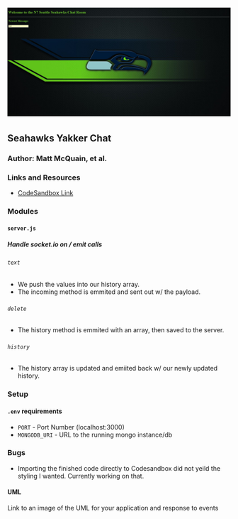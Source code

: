 ![Seahawks Chat](src/assets/SeahawksYakker.JPG)
=================================================

## Seahawks Yakker Chat

### Author: Matt McQuain, et al. 

### Links and Resources
* [CodeSandbox Link](https://codesandbox.io/s/ywxr41l9xz)


### Modules
#### `server.js`
##### Handle socket.io on / emit calls

###### `text`
* We push the values into our history array.
* The incoming method is emmited and sent out w/ the payload.

###### `delete`
* The history method is emmited with an array, then saved to the server. 

###### `history`
* The history array is updated and emiited back w/ our newly updated history. 

### Setup
#### `.env` requirements
* `PORT` - Port Number (localhost:3000)
* `MONGODB_URI` - URL to the running mongo instance/db

### Bugs
* Importing the finished code directly to Codesandbox did not yeild the styling I wanted. Currently working on that. 

#### UML
Link to an image of the UML for your application and response to events